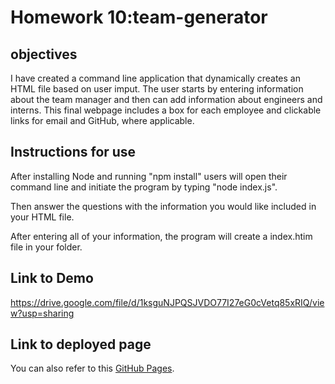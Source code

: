 # Homework 10:team-generator

## objectives

I have created a command line application that dynamically creates an HTML file based on user imput. The user starts by entering information about the team manager and then can add information about engineers and interns. This final webpage includes a box for each employee and clickable links for email and GitHub, where applicable.


## Instructions for use
After installing Node and running "npm install" users will open their command line and initiate the program by typing "node index.js".

Then answer the questions with the information you would like included in your HTML file.

After entering all of your information, the program will create a index.htim file in your folder.


## Link to Demo

https://drive.google.com/file/d/1ksguNJPQSJVDO77I27eG0cVetq85xRIQ/view?usp=sharing

## Link to deployed page

You can also refer to this [GitHub Pages](https://sowmyanagayya.github.io/team-generator/).